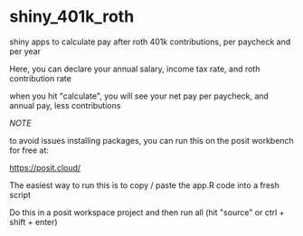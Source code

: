 # shiny_401k_roth
shiny apps to calculate pay after roth 401k contributions, per paycheck and per year

Here, you can declare your annual salary, income tax rate, and roth contribution rate

when you hit "calculate", you will see your net pay per paycheck, and annual pay, less contributions

*NOTE*

to avoid issues installing packages, you can run this on the posit workbench for free at:

https://posit.cloud/

The easiest way to run this is to copy / paste the app.R code into a fresh script

Do this in a posit workspace project and then run all (hit "source" or ctrl + shift + enter)
